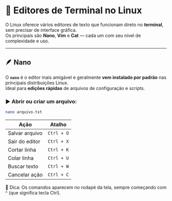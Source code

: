 # 🧮 Editores de Terminal no Linux

O Linux oferece vários editores de texto que funcionam direto no **terminal**, sem precisar de interface gráfica.  
Os principais são **Nano**, **Vim** e **Cat** — cada um com seu nível de complexidade e uso.

---

## 🪶 **Nano**

O **`nano`** é o editor mais amigável e geralmente **vem instalado por padrão** nas principais distribuições Linux.  
Ideal para **edições rápidas** de arquivos de configuração e scripts.

### ▶️ Abrir ou criar um arquivo:
```bash
nano arquivo.txt
```

| Ação           | Atalho     |
| -------------- | ---------- |
| Salvar arquivo | `Ctrl + O` |
| Sair do editor | `Ctrl + X` |
| Cortar linha   | `Ctrl + K` |
| Colar linha    | `Ctrl + U` |
| Buscar texto   | `Ctrl + W` |
| Cancelar ação  | `Ctrl + C` |


📘 Dica: Os comandos aparecem no rodapé da tela, sempre começando com ^ (que significa tecla Ctrl).
